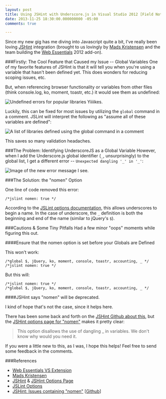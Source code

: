 ```yaml
---
layout: post
title: Using JSHint with Underscore.js in Visual Studio 2012 [Field Notes]
date: 2013-11-25 18:30:00.000000000 -05:00
comments: true

---
```

Since my new gig has me diving into Javascript quite a bit, I've really been loving <a href="http://jshint.com/" >JSHint</a> integration (brought to us lovingly by <a href="http://madskristensen.net/" >Mads Kristensen</a> and the team building the <a href="http://vswebessentials.com/" >Web Essentials</a> 2012 add-on).

###Firstly: The Cool Feature that Caused my Issue -- Global Variables
One of my favorite features of JSHint is that it will tell you when you're using a variable that hasn't been defined yet. This does wonders for reducing scoping issues, etc.

But, when referencing browser functionality or variables from other files (think console.log, ko, moment, toastr, etc.) it would see them as undefined:

![Undefined errors for popular libraries]({{site.post-images}}/2013-11-25_JSHint_UndefinedErrors.png)
Yiiiikes.

Luckily, this can be fixed for most issues by utilizing the `global` command in a comment. JSLint will interpret the following as "assume all of these variables are defined":

![A list of libraries defined using the global command in a comment]({{site.post-images}}/2013-11-25_JSHint_GlobalCommand.png)

This saves so many validation headaches.

###The Problem: Identifying UnderscoreJS as a Global Variable
However, when I add the Underscore.js global identifier (`_`, unsurprisingly) to the global list, I get a different error -- `Unexpected dangling '_' in '_'`:

![Image of the new error message I see.]({{site.post-images}}/2013-11-25_JSHint_UnexpectedDanglign.png)

###The Solution: the "nomen" Option

One line of code removed this error:

    /*jslint nomen: true */

According to the [JSLint options documentation](http://www.jslint.com/lint.html#options), this allows underscores to begin a name. In the case of underscore, the `_` definition is both the beginning and end of the name (similar to jQuery's `$`).

###Cautions &amp; Some Tiny Pitfalls
Had a few minor "oops" moments while figuring this out.

####Ensure that the nomen option is set before your Globals are Defined

This won't work:

```
/*global $, jQuery, ko, moment, console, toastr, accounting, _ */
/*jslint nomen: true */
```

But this will:

```
/*jslint nomen: true */
/*global $, jQuery, ko, moment, console, toastr, accounting, _ */
```

####JSHint says "nomen" will be deprecated.

I kind of hope that's not the case, since it helps here.

There has been some back and forth on the <a href="https://github.com/jshint/jshint/search?q=nomen&amp;source=cc&amp;type=Issues" >JSHint Github about this</a>, but the <a href="http://www.jshint.com/docs/options/#nomen" >JSHint options page for "nomen"</a> makes it pretty clear:

> This option disallows the use of dangling _ in variables. We don't know why would you need it.

If you were a little new to this, as I was, I hope this helps! Feel free to send some feedback in the comments.

###References
* <a href="http://vswebessentials.com/" >Web Essentials VS Extension</a>
* <a href="http://madskristensen.net/" >Mads Kristensen</a>
* <a href="http://jshint.com/" >JSHint</a> &amp; <a href="http://www.jshint.com/docs/options/#nomen" >JSHint Options Page</a>
* <a href="http://www.jslint.com/lint.html#options" >JSLint Options</a>
* <a href="https://github.com/jshint/jshint/search?q=nomen&amp;source=cc&amp;type=Issues" >JSHint: Issues containing "nomen"</a> [<a href="http://www.github.com/" >Github</a>]</li>

